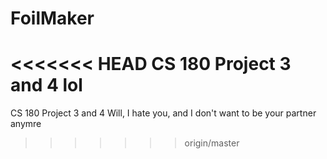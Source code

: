 # FoilMaker
<<<<<<< HEAD
CS 180 Project 3 and 4 lol
=======
CS 180 Project 3 and 4
Will, I hate you, and I don't want to be your partner anymre
>>>>>>> origin/master
